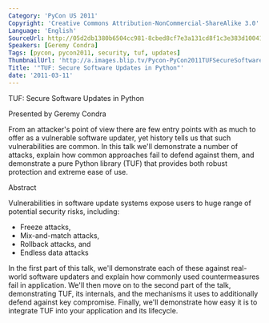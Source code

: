 ```yaml
---
Category: 'PyCon US 2011'
Copyright: 'Creative Commons Attribution-NonCommercial-ShareAlike 3.0'
Language: 'English'
SourceUrl: http://05d2db1380b6504cc981-8cbed8cf7e3a131cd8f1c3e383d10041.r93.cf2.rackcdn.com/pycon-us-2011/412_tuf-secure-software-updates-in-python.mp4
Speakers: [Geremy Condra]
Tags: [pycon, pycon2011, security, tuf, updates]
ThumbnailUrl: 'http://a.images.blip.tv/Pycon-PyCon2011TUFSecureSoftwareUpdatesInPython643-944.jpg'
Title: '"TUF: Secure Software Updates in Python"'
date: '2011-03-11'
---
```

TUF: Secure Software Updates in Python

Presented by Geremy Condra

From an attacker's point of view there are few entry points with as much to
offer as a vulnerable software updater, yet history tells us that such
vulnerabilities are common. In this talk we'll demonstrate a number of
attacks, explain how common approaches fail to defend against them, and
demonstrate a pure Python library (TUF) that provides both robust protection
and extreme ease of use.

Abstract

Vulnerabilities in software update systems expose users to huge range of
potential security risks, including:

  * Freeze attacks, 
  * Mix-and-match attacks, 
  * Rollback attacks, and 
  * Endless data attacks 

In the first part of this talk, we'll demonstrate each of these against real-
world software updaters and explain how commonly used countermeasures fail in
application. We'll then move on to the second part of the talk, demonstrating
TUF, its internals, and the mechanisms it uses to additionally defend against
key compromise. Finally, we'll demonstrate how easy it is to integrate TUF
into your application and its lifecycle.

